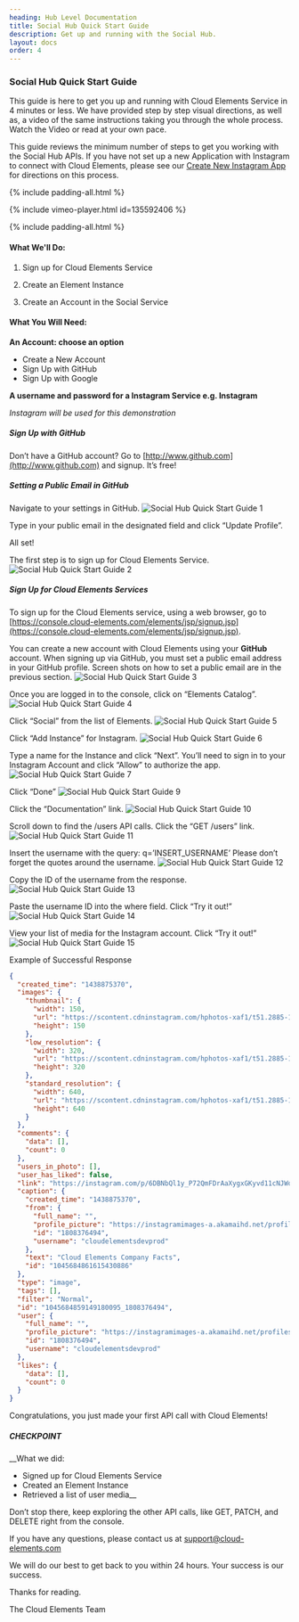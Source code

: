 ```yaml
---
heading: Hub Level Documentation
title: Social Hub Quick Start Guide
description: Get up and running with the Social Hub.
layout: docs
order: 4
---
```


### Social Hub Quick Start Guide

This guide is here to get you up and running with Cloud Elements Service in 4 minutes or less. We have provided step by step visual directions, as well as, a video of the same instructions taking you through the whole process. Watch the Video or read at your own pace.

This guide reviews the minimum number of steps to get you working with the Social Hub APIs. If you have not set up a new Application with Instagram to connect with Cloud Elements, please see our [Create New Instagram App](/docs/elements/instagram/instagram-endpoint-setup.html) for directions on this process.

{% include padding-all.html %}

{% include vimeo-player.html id=135592406 %}

{% include padding-all.html %}

#### What We'll Do:

1. Sign up for Cloud Elements Service

2. Create an Element Instance

3. Create an Account in the Social Service

#### What You Will Need:

__An Account: choose an option__

* Create a New Account
* Sign Up with GitHub
* Sign Up with Google

__A username and password for a Instagram Service e.g. Instagram__

*Instagram will be used for this demonstration*

##### Sign Up with GitHub

Don’t have a GitHub account? Go to [http://www.github.com](http://www.github.com) and signup. It’s free!

##### Setting a Public Email in GitHub

Navigate to your settings in GitHub.
![Social Hub Quick Start Guide 1](http://cloud-elements.com/wp-content/uploads/2014/08/gitHub2.gif)

Type in your public email in the designated field and click “Update Profile”.

All set!

The first step is to sign up for Cloud Elements Service.
![Social Hub Quick Start Guide 2](http://cloud-elements.com/wp-content/uploads/2014/08/gitHub21.gif)

##### Sign Up for Cloud Elements Services

To sign up for the Cloud Elements service, using a web browser, go to [https://console.cloud-elements.com/elements/jsp/signup.jsp](https://console.cloud-elements.com/elements/jsp/signup.jsp).

You can create a new account with Cloud Elements using your __GitHub__ account. When signing up via GitHub, you must set a public email address in your GitHub profile. Screen shots on how to set a public email are in the previous section.
![Social Hub Quick Start Guide 3](http://cloud-elements.com/wp-content/uploads/2014/10/quickGuideSignup.png)

Once you are logged in to the console, click on “Elements Catalog”.
![Social Hub Quick Start Guide 4](http://cloud-elements.com/wp-content/uploads/2014/10/quickGuide1.png)

Click “Social” from the list of Elements.
![Social Hub Quick Start Guide 5](http://cloud-elements.com/wp-content/uploads/2015/08/InstagramAPI1.png)

Click “Add Instance” for Instagram.
![Social Hub Quick Start Guide 6](http://cloud-elements.com/wp-content/uploads/2015/08/InstagramAPI2.png)

Type a name for the Instance and click “Next”.  You’ll need to sign in to your Instagram Account and click “Allow” to authorize the app.
![Social Hub Quick Start Guide 7](http://cloud-elements.com/wp-content/uploads/2015/08/InstagramAPI3.png)

Click “Done”
![Social Hub Quick Start Guide 9](http://cloud-elements.com/wp-content/uploads/2015/08/InstagramAPI4.png)

Click the “Documentation” link.
![Social Hub Quick Start Guide 10](http://cloud-elements.com/wp-content/uploads/2015/08/InstagramAPI5.png)

Scroll down to find the /users API calls. Click the “GET /users” link.
![Social Hub Quick Start Guide 11](http://cloud-elements.com/wp-content/uploads/2015/08/InstagramAPI6.png)

Insert the username with the query: q=’INSERT_USERNAME’
Please don’t forget the quotes around the username.
![Social Hub Quick Start Guide 12](http://cloud-elements.com/wp-content/uploads/2015/08/InstagramAPI7.png)

Copy the ID of the username from the response.
![Social Hub Quick Start Guide 13](http://cloud-elements.com/wp-content/uploads/2015/08/InstagramAPI8.png)

Paste the username ID into the where field.
Click “Try it out!”
![Social Hub Quick Start Guide 14](http://cloud-elements.com/wp-content/uploads/2015/08/InstagramAPI9.png)

View your list of media for the Instagram account.
Click “Try it out!”
![Social Hub Quick Start Guide 15](http://cloud-elements.com/wp-content/uploads/2015/08/InstagramAPI10.png)

Example of Successful Response

```JSON
{
  "created_time": "1438875370",
  "images": {
    "thumbnail": {
      "width": 150,
      "url": "https://scontent.cdninstagram.com/hphotos-xaf1/t51.2885-15/s150x150/e15/11348233_450948155077015_1654734039_n.jpg",
      "height": 150
    },
    "low_resolution": {
      "width": 320,
      "url": "https://scontent.cdninstagram.com/hphotos-xaf1/t51.2885-15/s320x320/e15/11348233_450948155077015_1654734039_n.jpg",
      "height": 320
    },
    "standard_resolution": {
      "width": 640,
      "url": "https://scontent.cdninstagram.com/hphotos-xaf1/t51.2885-15/s640x640/e15/11348233_450948155077015_1654734039_n.jpg",
      "height": 640
    }
  },
  "comments": {
    "data": [],
    "count": 0
  },
  "users_in_photo": [],
  "user_has_liked": false,
  "link": "https://instagram.com/p/6DBNbQl1y_P72QmFDrAaXygxGKyvd11cNJWqo0/",
  "caption": {
    "created_time": "1438875370",
    "from": {
      "full_name": "",
      "profile_picture": "https://instagramimages-a.akamaihd.net/profiles/anonymousUser.jpg",
      "id": "1808376494",
      "username": "cloudelementsdevprod"
    },
    "text": "Cloud Elements Company Facts",
    "id": "1045684861615430886"
  },
  "type": "image",
  "tags": [],
  "filter": "Normal",
  "id": "1045684859149180095_1808376494",
  "user": {
    "full_name": "",
    "profile_picture": "https://instagramimages-a.akamaihd.net/profiles/anonymousUser.jpg",
    "id": "1808376494",
    "username": "cloudelementsdevprod"
  },
  "likes": {
    "data": [],
    "count": 0
  }
}
```

Congratulations, you just made your first API call with Cloud Elements!

##### CHECKPOINT

__What we did:

* Signed up for Cloud Elements Service
* Created an Element Instance
* Retrieved a list of user media__

Don’t stop there, keep exploring the other API calls, like GET, PATCH, and DELETE right from the console.

If you have any questions, please contact us at [support@cloud-elements.com](mailto:support@cloud-elements.com)

We will do our best to get back to you within 24 hours. Your success is our success.

Thanks for reading.

The Cloud Elements Team
